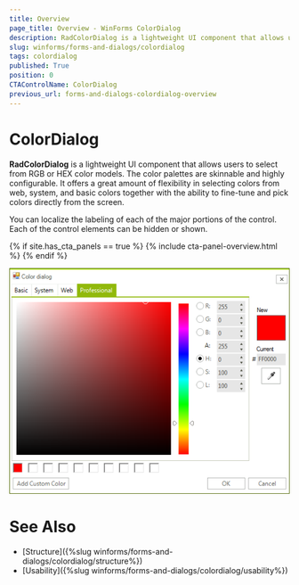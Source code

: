 ```yaml
---
title: Overview
page_title: Overview - WinForms ColorDialog
description: RadColorDialog is a lightweight UI component that allows users to select from RGB or HEX color models.
slug: winforms/forms-and-dialogs/colordialog
tags: colordialog
published: True
position: 0
CTAControlName: ColorDialog
previous_url: forms-and-dialogs-colordialog-overview
---
```


# ColorDialog

__RadColorDialog__ is a lightweight UI component that allows users to select from RGB or HEX color models. The color palettes are skinnable and highly configurable. It offers a great amount of flexibility in selecting colors from web, system, and basic colors together with the ability to fine-tune and pick colors directly from the screen.

You can localize the labeling of each of the major portions of the control. Each of the control elements can be hidden or shown.

{% if site.has_cta_panels == true %}
{% include cta-panel-overview.html %}
{% endif %}

![colordialog-overview 001](images/colordialog-overview001.png)

# See Also

* [Structure]({%slug winforms/forms-and-dialogs/colordialog/structure%})	
* [Usability]({%slug winforms/forms-and-dialogs/colordialog/usability%})	